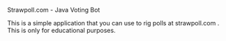 Strawpoll.com - Java Voting Bot

This is a simple application that you can use to rig polls at strawpoll.com . This is only for educational purposes.
